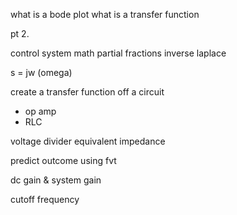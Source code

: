 what is a bode plot
what is a transfer function

pt 2.

control system math
partial fractions
inverse laplace 

s = jw     (omega)

create a transfer function off a circuit
- op amp
- RLC

voltage divider
equivalent impedance 

predict outcome using fvt

dc gain & system gain

cutoff frequency 